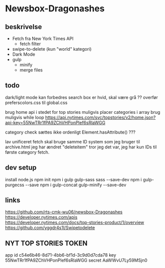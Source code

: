 # Newsbox-Dragonashes

## beskrivelse

- Fetch fra New York Times API
  - fetch filter
- swipe-to-delete (kun "world" kategori)
- Dark Mode
- gulp
  - minify
  - merge files

## todo

dark/light mode kan forbedres
  search box er hvid, skal være grå ??
  overfør preferscolors.css til global.css

brug home api i stedet for top stories
  muligvis placer categories i array
  brug muligvis while loop
  https://api.nytimes.com/svc/topstories/v2/home.json?api-key=55NwTRr1fPA9ZChVHPonPlef6sRlaWGG

category check sættes ikke ordenligt
  Element.hasAttribute() ???

lav unificeret fetch
  skal bruge samme ID system som jeg bruger til archive.html
  jeg har ændret "deleteitem" tror jeg det var, jeg har kun IDs til første category fetch.

## dev setup

install node.js
npm init
npm i gulp gulp-sass sass --save-dev
npm i gulp-purgecss --save
npm i gulp-concat gulp-minify --save-dev

## links

https://github.com/rts-cmk-wu06/newsbox-Dragonashes
https://developer.nytimes.com/apis
  https://developer.nytimes.com/docs/top-stories-product/1/overview
https://github.com/yggdr4s1l/Swipetodelete

## NYT TOP STORIES TOKEN

app id
c54e6b46-8d71-4bb6-bf1d-3c9d0d7cda78
key
55NwTRr1fPA9ZChVHPonPlef6sRlaWGG
secret
AaWWvU7Ly59MSjn0